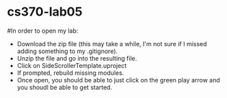 # cs370-lab05
#In order to open my lab: 
- Download the zip file (this may take a while, I'm not sure if I missed adding something to my .gitignore).
- Unzip the file and go into the resulting file.
- Click on SideScrollerTemplate.uproject
- If prompted, rebuild missing modules.
- Once open, you should be able to just click on the green play arrow and you shoudl be able to get started.
